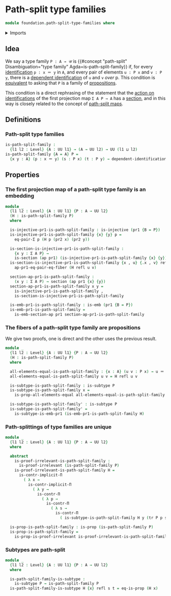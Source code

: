 # Path-split type families

```agda
module foundation.path-split-type-families where
```

<details><summary>Imports</summary>

```agda
open import foundation.action-on-identifications-functions
open import foundation.dependent-pair-types
open import foundation.embeddings
open import foundation.transport-along-identifications
open import foundation.universe-levels

open import foundation-core.contractible-types
open import foundation-core.dependent-identifications
open import foundation-core.equality-dependent-pair-types
open import foundation-core.identity-types
open import foundation-core.injective-maps
open import foundation-core.propositions
open import foundation-core.sections
open import foundation-core.subtypes
```

</details>

## Idea

We say a type family `P : A → 𝒰` is
{{#concept "path-split" Disambiguation="type family" Agda=is-path-split-family}}
if, for every [identification](foundation-core.identity-types.md) `p : x ＝ y`
in `A`, and every pair of elements `u : P x` and `v : P y`, there is a
[dependent identification](foundation-core.dependent-identifications.md) of `u`
and `v` _over_ p. This condition is
[equivalent](foundation.logical-equivalences.md) to asking that `P` is a family
of [propositions](foundation-core.propositions.md).

This condition is a direct rephrasing of the statement that the
[action on identifications](foundation.action-on-identifications-functions.md)
of the first projection map `Σ A P → A` has a
[section](foundation-core.sections.md), and in this way is closely related to
the concept of [path-split maps](foundation-core.path-split-maps.md).

## Definitions

### Path-split type families

```agda
is-path-split-family :
  {l1 l2 : Level} {A : UU l1} → (A → UU l2) → UU (l1 ⊔ l2)
is-path-split-family {A = A} P =
  {x y : A} (p : x ＝ y) (s : P x) (t : P y) → dependent-identification P p s t
```

## Properties

### The first projection map of a path-split type family is an embedding

```agda
module _
  {l1 l2 : Level} {A : UU l1} {P : A → UU l2}
  (H : is-path-split-family P)
  where

  is-injective-pr1-is-path-split-family : is-injective (pr1 {B = P})
  is-injective-pr1-is-path-split-family {x} {y} p =
    eq-pair-Σ p (H p (pr2 x) (pr2 y))

  is-section-is-injective-pr1-is-path-split-family :
    {x y : Σ A P} →
    is-section (ap pr1) (is-injective-pr1-is-path-split-family {x} {y})
  is-section-is-injective-pr1-is-path-split-family {x , u} {.x , v} refl =
    ap-pr1-eq-pair-eq-fiber (H refl u v)

  section-ap-pr1-is-path-split-family :
    (x y : Σ A P) → section (ap pr1 {x} {y})
  section-ap-pr1-is-path-split-family x y =
    is-injective-pr1-is-path-split-family ,
    is-section-is-injective-pr1-is-path-split-family

  is-emb-pr1-is-path-split-family : is-emb (pr1 {B = P})
  is-emb-pr1-is-path-split-family =
    is-emb-section-ap pr1 section-ap-pr1-is-path-split-family
```

### The fibers of a path-split type family are propositions

We give two proofs, one is direct and the other uses the previous result.

```agda
module _
  {l1 l2 : Level} {A : UU l1} {P : A → UU l2}
  (H : is-path-split-family P)
  where

  all-elements-equal-is-path-split-family : {x : A} (u v : P x) → u ＝ v
  all-elements-equal-is-path-split-family u v = H refl u v

  is-subtype-is-path-split-family : is-subtype P
  is-subtype-is-path-split-family x =
    is-prop-all-elements-equal all-elements-equal-is-path-split-family

  is-subtype-is-path-split-family' : is-subtype P
  is-subtype-is-path-split-family' =
    is-subtype-is-emb-pr1 (is-emb-pr1-is-path-split-family H)
```

### Path-splittings of type families are unique

```agda
module _
  {l1 l2 : Level} {A : UU l1} {P : A → UU l2}
  where

  abstract
    is-proof-irrelevant-is-path-split-family :
      is-proof-irrelevant (is-path-split-family P)
    is-proof-irrelevant-is-path-split-family H =
      is-contr-implicit-Π
        ( λ x →
          is-contr-implicit-Π
            ( λ y →
              is-contr-Π
                ( λ p →
                  is-contr-Π
                    ( λ s →
                      is-contr-Π
                        ( is-subtype-is-path-split-family H y (tr P p s))))))

  is-prop-is-path-split-family : is-prop (is-path-split-family P)
  is-prop-is-path-split-family =
    is-prop-is-proof-irrelevant is-proof-irrelevant-is-path-split-family
```

### Subtypes are path-split

```agda
module _
  {l1 l2 : Level} {A : UU l1} {P : A → UU l2}
  where

  is-path-split-family-is-subtype :
    is-subtype P → is-path-split-family P
  is-path-split-family-is-subtype H {x} refl s t = eq-is-prop (H x)
```
